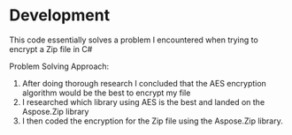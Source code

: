 # Development
This code essentially solves a problem I encountered when trying to encrypt a Zip file in C#

Problem Solving Approach:

1. After doing thorough research I concluded that the AES encryption algorithm would be the best to encrypt my file
2. I researched which library using AES is the best and landed on the Aspose.Zip library
3. I then coded the encryption for the Zip file using the Aspose.Zip library.
